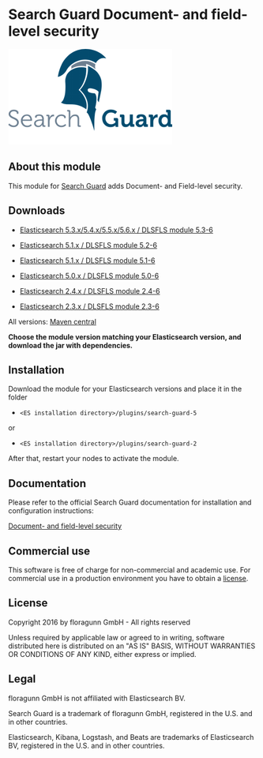# Search Guard Document- and field-level security

![Logo](https://raw.githubusercontent.com/floragunncom/sg-assets/master/logo/sg_dlic_small.png) 

## About this module
This module for [Search Guard](https://github.com/floragunncom/search-guard) adds Document- and Field-level security.

## Downloads

* [Elasticsearch 5.3.x/5.4.x/5.5.x/5.6.x / DLSFLS module 5.3-6](http://search.maven.org/remotecontent?filepath=com/floragunn/dlic-search-guard-module-dlsfls/5.3-6/dlic-search-guard-module-dlsfls-5.3-6-jar-with-dependencies.jar)

* [Elasticsearch 5.1.x / DLSFLS module 5.2-6](http://search.maven.org/remotecontent?filepath=com/floragunn/dlic-search-guard-module-dlsfls/5.2-6/dlic-search-guard-module-dlsfls-5.2-6-jar-with-dependencies.jar)

* [Elasticsearch 5.1.x / DLSFLS module 5.1-6](http://search.maven.org/remotecontent?filepath=com/floragunn/dlic-search-guard-module-dlsfls/5.1-6/dlic-search-guard-module-dlsfls-5.1-6-jar-with-dependencies.jar)

* [Elasticsearch 5.0.x / DLSFLS module 5.0-6](http://search.maven.org/remotecontent?filepath=com/floragunn/dlic-search-guard-module-dlsfls/5.0-6/dlic-search-guard-module-dlsfls-5.0-6-jar-with-dependencies.jar)

* [Elasticsearch 2.4.x / DLSFLS module 2.4-6](http://search.maven.org/remotecontent?filepath=com/floragunn/dlic-search-guard-module-dlsfls/2.4-6/dlic-search-guard-module-dlsfls-2.4-6-jar-with-dependencies.jar)

* [Elasticsearch 2.3.x / DLSFLS module 2.3-6](http://search.maven.org/remotecontent?filepath=com/floragunn/dlic-search-guard-module-dlsfls/2.3-6/dlic-search-guard-module-dlsfls-2.3-6-jar-with-dependencies.jar)

All versions:
[Maven central](http://search.maven.org/#search%7Cgav%7C1%7Cg%3A%22com.floragunn%22%20AND%20a%3A%22dlic-search-guard-module-dlsfls%22)

**Choose the module version matching your Elasticsearch version, and download the jar with dependencies.**

## Installation

Download the module for your Elasticsearch versions and place it in the folder

* `<ES installation directory>/plugins/search-guard-5`

or

* `<ES installation directory>/plugins/search-guard-2`

After that, restart your nodes to activate the module.

## Documentation

Please refer to the official Search Guard documentation for installation and configuration instructions:

[Document- and field-level security](https://github.com/floragunncom/search-guard-docs/blob/master/dlsfls.md)

## Commercial use
This software is free of charge for non-commercial and academic use. For commercial use in a production environment you have to obtain a [license](https://floragunn.com/searchguard/searchguard-license-support/). 

## License
Copyright 2016 by floragunn GmbH - All rights reserved 

Unless required by applicable law or agreed to in writing, software
distributed here is distributed on an "AS IS" BASIS,
WITHOUT WARRANTIES OR CONDITIONS OF ANY KIND, either express or implied.

## Legal
floragunn GmbH is not affiliated with Elasticsearch BV.

Search Guard is a trademark of floragunn GmbH, registered in the U.S. and in other countries.

Elasticsearch, Kibana, Logstash, and Beats are trademarks of Elasticsearch BV, registered in the U.S. and in other countries.
